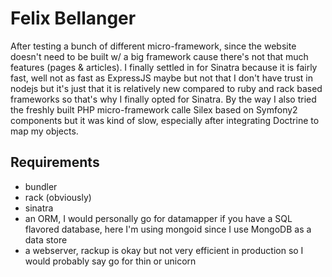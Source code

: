 # Felix Bellanger

After testing a bunch of different micro-framework, since the website doesn't need to be built w/ a big framework cause there's not that much features (pages & articles). I finally settled in for Sinatra because it is fairly fast, well not as fast as ExpressJS maybe but not that I don't have trust in nodejs but it's just that it is relatively new compared to ruby and rack based frameworks so that's why I finally opted for Sinatra. By the way I also tried the freshly built PHP micro-framework calle Silex based on Symfony2 components but it was kind of slow, especially after integrating Doctrine to map my objects.

## Requirements

* bundler
* rack (obviously)
* sinatra
* an ORM, I would personally go for datamapper if you have a SQL flavored database, here I'm using mongoid since I use MongoDB as a data store
* a webserver, rackup is okay but not very efficient in production so I would probably say go for thin or unicorn

